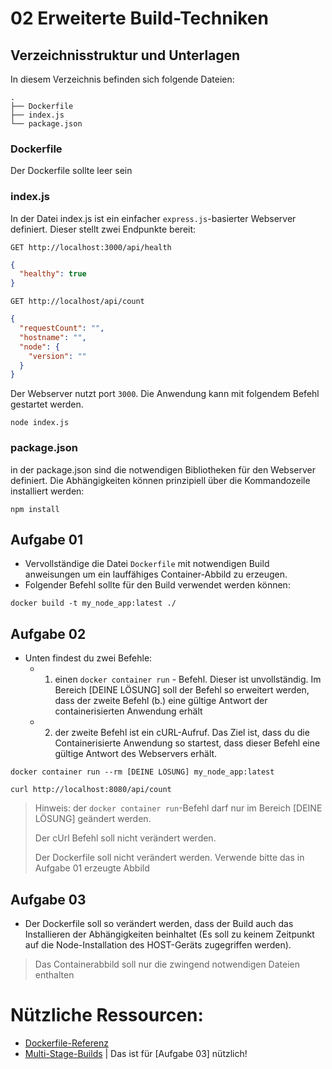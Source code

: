 # 02 Erweiterte Build-Techniken

## Verzeichnisstruktur und Unterlagen

In diesem Verzeichnis befinden sich folgende Dateien:

```
.
├── Dockerfile
├── index.js
└── package.json
```

### Dockerfile
Der Dockerfile sollte leer sein

### index.js
In der Datei index.js ist ein einfacher `express.js`-basierter Webserver definiert.
Dieser stellt zwei Endpunkte bereit:

```
GET http://localhost:3000/api/health
```
```json
{
  "healthy": true
}
```
```
GET http://localhost/api/count
```
```json
{
  "requestCount": "",
  "hostname": "",
  "node": {
    "version": ""
  }
}
```
Der Webserver nutzt port `3000`.
Die Anwendung kann mit folgendem Befehl gestartet werden.
```shell
node index.js
```

### package.json
in der package.json sind die notwendigen Bibliotheken für den Webserver definiert.
Die Abhängigkeiten können prinzipiell über die Kommandozeile installiert werden:
```shell
npm install
```

## Aufgabe 01
- Vervollständige die Datei `Dockerfile` mit notwendigen Build anweisungen um ein lauffähiges Container-Abbild zu erzeugen.
- Folgender Befehl sollte für den Build verwendet werden können:
```shell
docker build -t my_node_app:latest ./
```

## Aufgabe 02
- Unten findest du zwei Befehle:
  - 1. einen `docker container run` - Befehl. Dieser ist unvollständig. Im Bereich [DEINE LÖSUNG] soll der Befehl so erweitert werden, dass der zweite Befehl (b.) eine gültige Antwort der containerisierten Anwendung erhält
  - 2. der zweite Befehl ist ein cURL-Aufruf. Das Ziel ist, dass du die Containerisierte Anwendung so startest, dass dieser Befehl eine gültige Antwort des Webservers erhält.

```shell
docker container run --rm [DEINE LÖSUNG] my_node_app:latest
```

```shell
curl http://localhost:8080/api/count
```

> Hinweis: der `docker container run`-Befehl darf nur im Bereich [DEINE LÖSUNG] geändert werden.
> 
> Der cUrl Befehl soll nicht verändert werden.
> 
> Der Dockerfile soll nicht verändert werden. Verwende bitte das in Aufgabe 01 erzeugte Abbild

## Aufgabe 03
- Der Dockerfile soll so verändert werden, dass der Build auch das Installieren der Abhängigkeiten beinhaltet (Es soll zu keinem Zeitpunkt auf die Node-Installation des HOST-Geräts zugegriffen werden).

> Das Containerabbild soll nur die zwingend notwendigen Dateien enthalten

# Nützliche Ressourcen:

- [Dockerfile-Referenz](https://docs.docker.com/reference/dockerfile/)
- [Multi-Stage-Builds](https://docs.docker.com/build/building/multi-stage/) | Das ist für [Aufgabe 03] nützlich!
